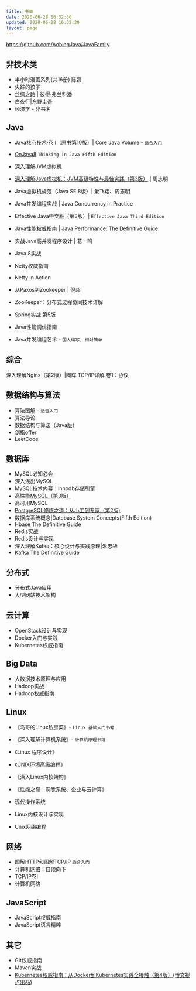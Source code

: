 ```yaml
---
title: 书单
date: 2020-06-28 16:32:30
updated: 2020-06-28 16:32:30
layout: page
---
```


https://github.com/AobingJava/JavaFamily

## 非技术类
* 半小时漫画系列(共16册) 陈磊
* 失踪的孩子
* 丝绸之路 | 彼得·弗兰科潘
* 白夜行|东野圭吾
* 经济学 - 非书名

## Java
* Java核心技术·卷 I（原书第10版）| Core Java Volume - `适合入门`
* [OnJava8](https://lingcoder.github.io/OnJava8) `Thinking In Java Fifth Edition`
* 深入理解JVM虚拟机
* [深入理解Java虚拟机：JVM高级特性与最佳实践（第3版）](https://item.jd.com/12607299.html) | 周志明
* Java虚拟机规范（Java SE 8版）| 爱飞翔、周志明
* Java并发编程实战 | Java Concurrency in Practice
* Effective Java中文版（第3版）| `Effective Java Third Edition`
* Java性能权威指南 | Java Performance: The Definitive Guide
* 实战Java高并发程序设计 | 葛一鸣
* Java 8实战
* Netty权威指南
* Netty In Action
* 从Paxos到Zookeeper | 倪超
* ZooKeeper：分布式过程协同技术详解
* Spring实战 第5版

* Java性能调优指南
* Java并发编程艺术 - `国人编写, 相对简单`

## 综合
深入理解Nginx（第2版）|陶辉
TCP/IP详解 卷1：协议

## 数据结构与算法
* 算法图解 - `适合入门`
* 算法导论
* 数据结构与算法（Java版）
* 剑指offer
* LeetCode

## 数据库
* MySQL必知必会
* 深入浅出MySQL
* MySQL技术内幕：innodb存储引擎
* [高性能MySQL（第3版）](https://item.jd.com/11220393.html)
* 高可用MySQL
* [PostgreSQL修炼之道：从小工到专家（第2版)](https://item.jd.com/12736201.html)
* 数据库系统概念|Datebase System Concepts(Fifth Edition)
* Hbase The Definitive Guide
* Redis实战
* Redis设计与实现
* 深入理解Kafka：核心设计与实践原理|朱忠华
* Kafka The Definitive Guide


## 分布式
* 分布式Java应用
* 大型网站技术架构


## 云计算
* OpenStack设计与实现
* Docker入门与实践
* Kubernetes权威指南


## Big Data
* 大数据技术原理与应用
* Hadoop实战
* Hadoop权威指南


## Linux
* 《鸟哥的Linux私房菜》- `Linux 基础入门书籍`
* 《深入理解计算机系统》- `计算机原理书籍`
* 《Linux 程序设计》
* 《UNIX环境高级编程》
* 《深入Linux内核架构》
* 《性能之巅：洞悉系统、企业与云计算》

* 现代操作系统
* Linux内核设计与实现
* Unix网络编程

## 网络
* 图解HTTP和图解TCP/IP `适合入门`
* 计算机网络：自顶向下
* TCP/IP卷I
* 计算机网络


## JavaScript
* JavaScript权威指南
* JavaScript语言精粹

## 其它
* Git权威指南
* Maven实战
* [Kubernetes权威指南：从Docker到Kubernetes实践全接触（第4版）(博文视点出品)](https://item.jd.com/12601558.html)